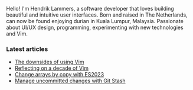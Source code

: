 Hello! I'm Hendrik Lammers, a software developer that loves building beautiful and intuitive user interfaces. Born and raised in The Netherlands, can now be found enjoying durian in Kuala Lumpur, Malaysia. Passionate about UI/UX design, programming, experimenting with new technologies and Vim.



### Latest articles

- [The downsides of using Vim](https://www.hendriklammers.com/articles/the-downsides-of-using-vim)
- [Reflecting on a decade of Vim](https://www.hendriklammers.com/articles/reflecting-on-a-decade-of-vim)
- [Change arrays by copy with ES2023](https://www.hendriklammers.com/articles/change-array-by-copy-with-es2023)
- [Manage uncommitted changes with Git Stash](https://www.hendriklammers.com/articles/git-stash)

